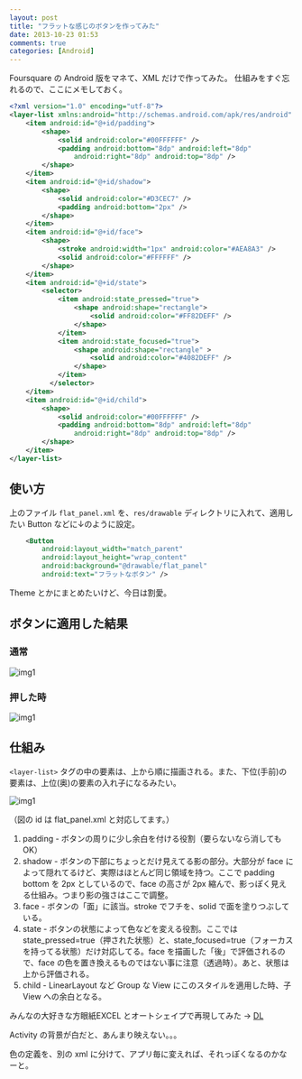 ```yaml
---
layout: post
title: "フラットな感じのボタンを作ってみた"
date: 2013-10-23 01:53
comments: true
categories: [Android]
---
```

Foursquare の Android 版をマネて、XML だけで作ってみた。
仕組みをすぐ忘れるので、ここにメモしておく。
<!--more-->
```xml flat_panel.xml
<?xml version="1.0" encoding="utf-8"?>
<layer-list xmlns:android="http://schemas.android.com/apk/res/android" >
    <item android:id="@+id/padding">
        <shape>
            <solid android:color="#00FFFFFF" />
            <padding android:bottom="8dp" android:left="8dp"
                android:right="8dp" android:top="8dp" />
        </shape>
    </item>
    <item android:id="@+id/shadow">
        <shape>
            <solid android:color="#D3CEC7" />
            <padding android:bottom="2px" />
        </shape>
    </item>
    <item android:id="@+id/face">
        <shape>
            <stroke android:width="1px" android:color="#AEA8A3" />
            <solid android:color="#FFFFFF" />
        </shape>
    </item>
    <item android:id="@+id/state">
        <selector>
            <item android:state_pressed="true">
                <shape android:shape="rectangle">
                    <solid android:color="#FF82DEFF" />
                </shape>
            </item>
            <item android:state_focused="true">
                <shape android:shape="rectangle" >
                    <solid android:color="#4082DEFF" />
                </shape>
            </item>
          </selector>
    </item>
    <item android:id="@+id/child">
        <shape>
            <solid android:color="#00FFFFFF" />
            <padding android:bottom="8dp" android:left="8dp"
                android:right="8dp" android:top="8dp" />
        </shape>
    </item>
</layer-list>
```

## 使い方

上のファイル ``flat_panel.xml`` を、``res/drawable`` ディレクトリに入れて、適用したい Button などに↓のように設定。

```xml part_of_activity_main.xml
    <Button
        android:layout_width="match_parent"
        android:layout_height="wrap_content"
        android:background="@drawable/flat_panel"
        android:text="フラットなボタン" />
```

Theme とかにまとめたいけど、今日は割愛。

## ボタンに適用した結果

### 通常

![img1](https://dl.dropboxusercontent.com/u/264530/qiita/android_flat_button_sample_01.png)

### 押した時

![img1](https://dl.dropboxusercontent.com/u/264530/qiita/android_flat_button_sample_02.png)

## 仕組み

``<layer-list>`` タグの中の要素は、上から順に描画される。また、下位(手前)の要素は、上位(奥)の要素の入れ子になるみたい。

![img1](https://dl.dropboxusercontent.com/u/264530/qiita/android_flat_button_sample_03.png)

（図の id は flat_panel.xml と対応してます。）

1. padding - ボタンの周りに少し余白を付ける役割（要らないなら消してもOK）
2. shadow - ボタンの下部にちょっとだけ見えてる影の部分。大部分が face によって隠れてるけど、実際はほとんど同じ領域を持つ。ここで padding bottom を 2px としているので、face の高さが 2px 縮んで、影っぽく見える仕組み。つまり影の強さはここで調整。
3. face - ボタンの「面」に該当。stroke でフチを、solid で面を塗りつぶしている。
4. state - ボタンの状態によって色などを変える役割。ここでは state_pressed=true（押された状態）と、state_focused=true（フォーカスを持ってる状態）だけ対応してる。face を描画した「後」で評価されるので、face の色を置き換えるものではない事に注意（透過時）。あと、状態は上から評価される。
5. child - LinearLayout など Group な View にこのスタイルを適用した時、子View への余白となる。

みんなの大好きな方眼紙EXCEL とオートシェイプで再現してみた → [DL](https://dl.dropboxusercontent.com/u/264530/qiita/flat_panel.xlsx)

Activity の背景が白だと、あんまり映えない。。。

色の定義を、別の xml に分けて、アプリ毎に変えれば、それっぽくなるのかなーと。